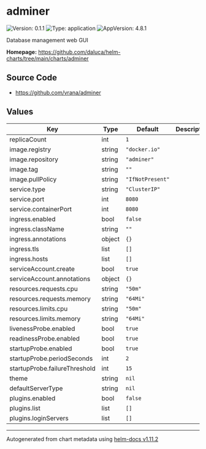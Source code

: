 # adminer

![Version: 0.1.1](https://img.shields.io/badge/Version-0.1.1-informational?style=flat-square) ![Type: application](https://img.shields.io/badge/Type-application-informational?style=flat-square) ![AppVersion: 4.8.1](https://img.shields.io/badge/AppVersion-4.8.1-informational?style=flat-square)

Database management web GUI

**Homepage:** <https://github.com/daluca/helm-charts/tree/main/charts/adminer>

## Source Code

* <https://github.com/vrana/adminer>

## Values

| Key | Type | Default | Description |
|-----|------|---------|-------------|
| replicaCount | int | `1` |  |
| image.registry | string | `"docker.io"` |  |
| image.repository | string | `"adminer"` |  |
| image.tag | string | `""` |  |
| image.pullPolicy | string | `"IfNotPresent"` |  |
| service.type | string | `"ClusterIP"` |  |
| service.port | int | `8080` |  |
| service.containerPort | int | `8080` |  |
| ingress.enabled | bool | `false` |  |
| ingress.className | string | `""` |  |
| ingress.annotations | object | `{}` |  |
| ingress.tls | list | `[]` |  |
| ingress.hosts | list | `[]` |  |
| serviceAccount.create | bool | `true` |  |
| serviceAccount.annotations | object | `{}` |  |
| resources.requests.cpu | string | `"50m"` |  |
| resources.requests.memory | string | `"64Mi"` |  |
| resources.limits.cpu | string | `"50m"` |  |
| resources.limits.memory | string | `"64Mi"` |  |
| livenessProbe.enabled | bool | `true` |  |
| readinessProbe.enabled | bool | `true` |  |
| startupProbe.enabled | bool | `true` |  |
| startupProbe.periodSeconds | int | `2` |  |
| startupProbe.failureThreshold | int | `15` |  |
| theme | string | `nil` |  |
| defaultServerType | string | `nil` |  |
| plugins.enabled | bool | `false` |  |
| plugins.list | list | `[]` |  |
| plugins.loginServers | list | `[]` |  |

----------------------------------------------
Autogenerated from chart metadata using [helm-docs v1.11.2](https://github.com/norwoodj/helm-docs/releases/v1.11.2)
